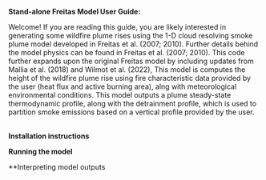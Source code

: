 **Stand-alone Freitas Model User Guide:**

Welcome! If you are reading this guide, you are likely interested in generating some wildfire plume rises using the 1-D cloud resolving smoke plume model 
developed in Freitas et al. (2007; 2010). Further details behind the model physics can be found in Freitas et al. (2007; 2010). This code further expands 
upon the original Freitas model by including updates from Mallia et al. (2018) and Wilmot et al. (2022), This model is computes the height of the wildfire
plume rise using fire characteristic data provided by the user (heat flux and active burning area), alng with meteorological environmental conditions. This
model outputs a plume steady-state thermodynamic profile, along with the detrainment profile, which is used to partition smoke emissions based on a vertical 
profile provided by the user.<br><br>

**Installation instructions**



**Running the model**



**Interpreting model outputs
